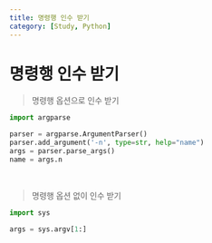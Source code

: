 ```yaml
---
title: 명령행 인수 받기
category: [Study, Python]
---
```


# 명령행 인수 받기

> 명령행 옵션으로 인수 받기

```python
import argparse

parser = argparse.ArgumentParser()
parser.add_argument('-n', type=str, help="name")
args = parser.parse_args()
name = args.n
```

<br>

> 명령행 옵션 없이 인수 받기

```python
import sys

args = sys.argv[1:]
```